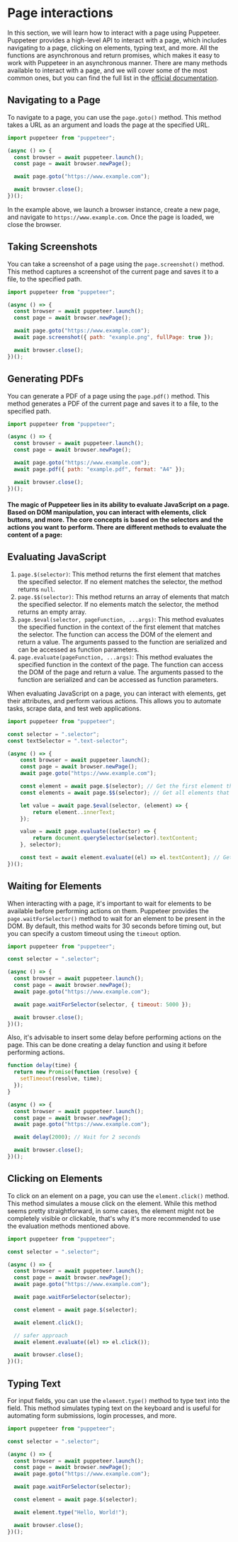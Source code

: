 # Page interactions

In this section, we will learn how to interact with a page using Puppeteer. Puppeteer provides a high-level API to interact with a page, which includes navigating to a page, clicking on elements, typing text, and more. All the functions are asynchronous and return promises, which makes it easy to work with Puppeteer in an asynchronous manner. There are many methods available to interact with a page, and we will cover some of the most common ones, but you can find the full list in the [official documentation](https://pptr.dev/).

## Navigating to a Page

To navigate to a page, you can use the `page.goto()` method. This method takes a URL as an argument and loads the page at the specified URL.

```javascript
import puppeteer from "puppeteer";

(async () => {
  const browser = await puppeteer.launch();
  const page = await browser.newPage();

  await page.goto("https://www.example.com");

  await browser.close();
})();
```

In the example above, we launch a browser instance, create a new page, and navigate to `https://www.example.com`. Once the page is loaded, we close the browser.

## Taking Screenshots

You can take a screenshot of a page using the `page.screenshot()` method. This method captures a screenshot of the current page and saves it to a file, to the specified path.

```javascript
import puppeteer from "puppeteer";

(async () => {
  const browser = await puppeteer.launch();
  const page = await browser.newPage();

  await page.goto("https://www.example.com");
  await page.screenshot({ path: "example.png", fullPage: true });

  await browser.close();
})();
```

## Generating PDFs

You can generate a PDF of a page using the `page.pdf()` method. This method generates a PDF of the current page and saves it to a file, to the specified path.

```javascript
import puppeteer from "puppeteer";

(async () => {
  const browser = await puppeteer.launch();
  const page = await browser.newPage();

  await page.goto("https://www.example.com");
  await page.pdf({ path: "example.pdf", format: "A4" });

  await browser.close();
})();
```

#### The magic of Puppeteer lies in its ability to evaluate JavaScript on a page. Based on DOM manipulation, you can interact with elements, click buttons, and more. The core concepts is based on the selectors and the actions you want to perform. There are different methods to evaluate the content of a page:

## Evaluating JavaScript

1. `page.$(selector)`: This method returns the first element that matches the specified selector. If no element matches the selector, the method returns `null`.
2. `page.$$(selector)`: This method returns an array of elements that match the specified selector. If no elements match the selector, the method returns an empty array.
3. `page.$eval(selector, pageFunction, ...args)`: This method evaluates the specified function in the context of the first element that matches the selector. The function can access the DOM of the element and return a value. The arguments passed to the function are serialized and can be accessed as function parameters.
4. `page.evaluate(pageFunction, ...args)`: This method evaluates the specified function in the context of the page. The function can access the DOM of the page and return a value. The arguments passed to the function are serialized and can be accessed as function parameters.

When evaluating JavaScript on a page, you can interact with elements, get their attributes, and perform various actions. This allows you to automate tasks, scrape data, and test web applications.

```javascript
import puppeteer from "puppeteer";

const selector = ".selector";
const textSelector = ".text-selector";

(async () => {
    const browser = await puppeteer.launch();
    const page = await browser.newPage();
    await page.goto("https://www.example.com");

    const element = await page.$(selector); // Get the first element that matches the selector
    const elements = await page.$$(selector); // Get all elements that match the selector

    let value = await page.$eval(selector, (element) => {
        return element..innerText;
    });

    value = await page.evaluate((selector) => {
        return document.querySelector(selector).textContent;
    }, selector);

    const text = await element.evaluate((el) => el.textContent); // Get the text content of the element
})();
```

## Waiting for Elements

When interacting with a page, it's important to wait for elements to be available before performing actions on them. Puppeteer provides the `page.waitForSelector()` method to wait for an element to be present in the DOM. By default, this method waits for 30 seconds before timing out, but you can specify a custom timeout using the `timeout` option.

```javascript
import puppeteer from "puppeteer";

const selector = ".selector";

(async () => {
  const browser = await puppeteer.launch();
  const page = await browser.newPage();
  await page.goto("https://www.example.com");

  await page.waitForSelector(selector, { timeout: 5000 });

  await browser.close();
})();
```

Also, it's advisable to insert some delay before performing actions on the page. This can be done creating a delay function and using it before performing actions.

```javascript
function delay(time) {
  return new Promise(function (resolve) {
    setTimeout(resolve, time);
  });
}

(async () => {
  const browser = await puppeteer.launch();
  const page = await browser.newPage();
  await page.goto("https://www.example.com");

  await delay(2000); // Wait for 2 seconds

  await browser.close();
})();
```

## Clicking on Elements

To click on an element on a page, you can use the `element.click()` method. This method simulates a mouse click on the element. While this method seems pretty straightforward, in some cases, the element might not be completely visible or clickable, that's why it's more recommended to use the evaluation methods mentioned above.

```javascript
import puppeteer from "puppeteer";

const selector = ".selector";

(async () => {
  const browser = await puppeteer.launch();
  const page = await browser.newPage();
  await page.goto("https://www.example.com");

  await page.waitForSelector(selector);

  const element = await page.$(selector);

  await element.click();

  // safer approach
  await element.evaluate((el) => el.click());

  await browser.close();
})();
```

## Typing Text

For input fields, you can use the `element.type()` method to type text into the field. This method simulates typing text on the keyboard and is useful for automating form submissions, login processes, and more.

```javascript
import puppeteer from "puppeteer";

const selector = ".selector";

(async () => {
  const browser = await puppeteer.launch();
  const page = await browser.newPage();
  await page.goto("https://www.example.com");

  await page.waitForSelector(selector);

  const element = await page.$(selector);

  await element.type("Hello, World!");

  await browser.close();
})();
```
